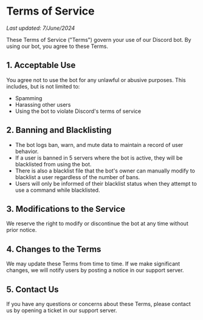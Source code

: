 # Terms of Service

_Last updated: 7/June/2024_

These Terms of Service ("Terms") govern your use of our Discord bot. By using our bot, you agree to these Terms.

## 1. Acceptable Use

You agree not to use the bot for any unlawful or abusive purposes. This includes, but is not limited to:
- Spamming
- Harassing other users
- Using the bot to violate Discord's terms of service

## 2. Banning and Blacklisting

- The bot logs ban, warn, and mute data to maintain a record of user behavior.
- If a user is banned in 5 servers where the bot is active, they will be blacklisted from using the bot.
- There is also a blacklist file that the bot's owner can manually modify to blacklist a user regardless of the number of bans.
- Users will only be informed of their blacklist status when they attempt to use a command while blacklisted.

## 3. Modifications to the Service

We reserve the right to modify or discontinue the bot at any time without prior notice.

## 4. Changes to the Terms

We may update these Terms from time to time. If we make significant changes, we will notify users by posting a notice in our support server.

## 5. Contact Us

If you have any questions or concerns about these Terms, please contact us by opening a ticket in our support server.

